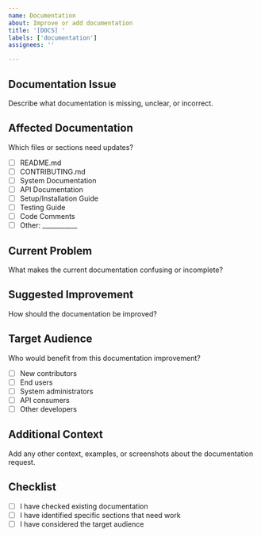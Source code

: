 ```yaml
---
name: Documentation
about: Improve or add documentation
title: '[DOCS] '
labels: ['documentation']
assignees: ''

---
```


## Documentation Issue
Describe what documentation is missing, unclear, or incorrect.

## Affected Documentation
Which files or sections need updates?
- [ ] README.md
- [ ] CONTRIBUTING.md
- [ ] System Documentation
- [ ] API Documentation
- [ ] Setup/Installation Guide
- [ ] Testing Guide
- [ ] Code Comments
- [ ] Other: ___________

## Current Problem
What makes the current documentation confusing or incomplete?

## Suggested Improvement
How should the documentation be improved?

## Target Audience
Who would benefit from this documentation improvement?
- [ ] New contributors
- [ ] End users
- [ ] System administrators
- [ ] API consumers
- [ ] Other developers

## Additional Context
Add any other context, examples, or screenshots about the documentation request.

## Checklist
- [ ] I have checked existing documentation
- [ ] I have identified specific sections that need work
- [ ] I have considered the target audience